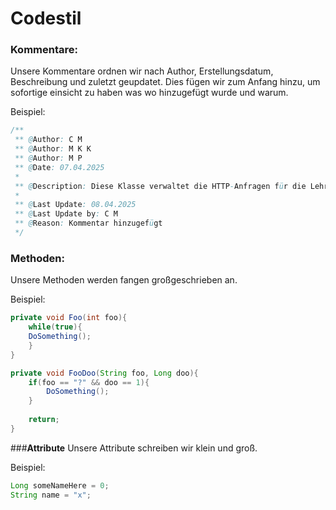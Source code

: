 # Codestil
### **Kommentare:**
Unsere Kommentare ordnen wir nach Author, Erstellungsdatum, Beschreibung und zuletzt geupdatet. Dies fügen wir zum Anfang hinzu, um sofortige einsicht zu haben was wo hinzugefügt wurde und warum.

Beispiel:
```java
/**
 ** @Author: C M
 ** @Author: M K K
 ** @Author: M P
 ** @Date: 07.04.2025
 *
 ** @Description: Diese Klasse verwaltet die HTTP-Anfragen für die Lehrer-Entität.
 *
 ** @Last Update: 08.04.2025
 ** @Last Update by: C M
 ** @Reason: Kommentar hinzugefügt
 */
```

### **Methoden:**
Unsere Methoden werden fangen großgeschrieben an. 

Beispiel:

```java
private void Foo(int foo){
	while(true){
	DoSomething();
	}
}
```

```java
private void FooDoo(String foo, Long doo){
	if(foo == "?" && doo == 1){
		DoSomething();
	}
	
	return;
}
```

###**Attribute**
Unsere Attribute schreiben wir klein und groß.

Beispiel:
```java
Long someNameHere = 0;
String name = "x"; 
```



